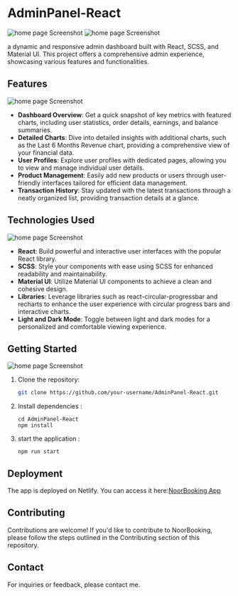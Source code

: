 # AdminPanel-React

![home page Screenshot](https://i.postimg.cc/d0vW2kk6/Screenshot-2023-11-13-at-3-18-44-PM.png)
![home page Screenshot](https://i.postimg.cc/2yJch0hL/Screenshot-2023-11-13-at-3-19-29-PM.png)

a dynamic and responsive admin dashboard built with React, SCSS, and Material UI. This project offers a comprehensive admin experience, showcasing various features and functionalities.

## Features
![home page Screenshot](https://i.postimg.cc/J4fYhdR9/Screenshot-2023-11-13-at-3-19-09-PM.png)

- **Dashboard Overview**: Get a quick snapshot of key metrics with featured charts, including user statistics, order details, earnings, and balance summaries.
- **Detailed Charts**: Dive into detailed insights with additional charts, such as the Last 6 Months Revenue chart, providing a comprehensive view of your financial data.
- **User Profiles**: Explore user profiles with dedicated pages, allowing you to view and manage individual user details.
- **Product Management**: Easily add new products or users through user-friendly interfaces tailored for efficient data management.
- **Transaction History**: Stay updated with the latest transactions through a neatly organized list, providing transaction details at a glance.

## Technologies Used
![home page Screenshot](https://i.postimg.cc/YCQnLf9j/Screenshot-2023-11-13-at-3-18-57-PM.png)

- **React**: Build powerful and interactive user interfaces with the popular React library.
- **SCSS**: Style your components with ease using SCSS for enhanced readability and maintainability.
- **Material UI**: Utilize Material UI components to achieve a clean and cohesive design.
- **Libraries**: Leverage libraries such as react-circular-progressbar and recharts to enhance the user experience with circular progress bars and interactive charts.
- **Light and Dark Mode**: Toggle between light and dark modes for a personalized and comfortable viewing experience.

## Getting Started
![home page Screenshot](https://i.postimg.cc/BvgmMS20/Screenshot-2023-11-13-at-3-19-17-PM.png)

1. Clone the repository:
   ```bash
   git clone https://github.com/your-username/AdminPanel-React.git

2. Install dependencies :
   ```
   cd AdminPanel-React
   npm install

3. start the application :
   ```
   npm run start

## Deployment

The app is deployed on Netlify. You can access it here:[NoorBooking App](https://noor-booking.netlify.app/)

## Contributing

Contributions are welcome! If you'd like to contribute to NoorBooking, please follow the steps outlined in the Contributing section of this repository.

## Contact
For inquiries or feedback, please contact me.


